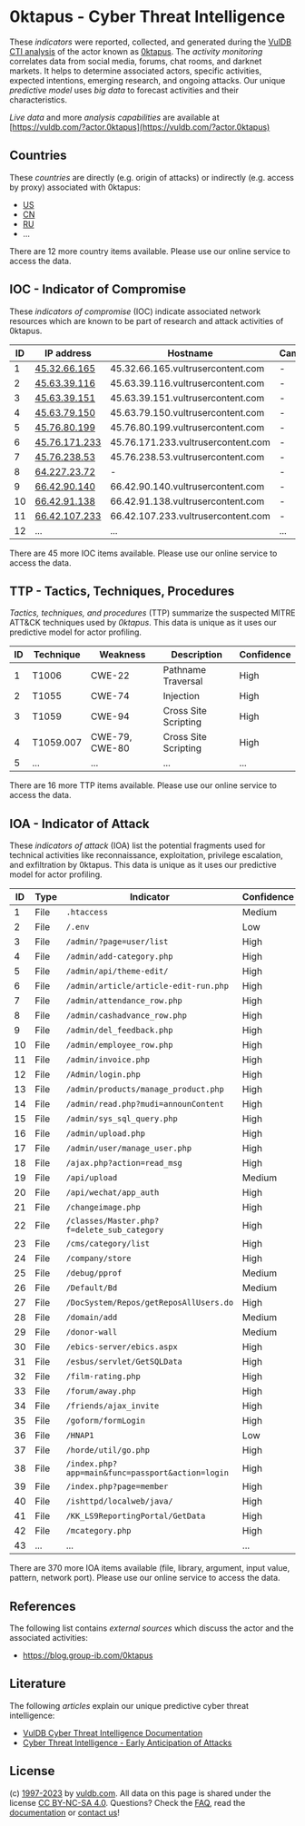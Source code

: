 # 0ktapus - Cyber Threat Intelligence

These _indicators_ were reported, collected, and generated during the [VulDB CTI analysis](https://vuldb.com/?kb.cti) of the actor known as [0ktapus](https://vuldb.com/?actor.0ktapus). The _activity monitoring_ correlates data from social media, forums, chat rooms, and darknet markets. It helps to determine associated actors, specific activities, expected intentions, emerging research, and ongoing attacks. Our unique _predictive model_ uses _big data_ to forecast activities and their characteristics.

_Live data_ and more _analysis capabilities_ are available at [https://vuldb.com/?actor.0ktapus](https://vuldb.com/?actor.0ktapus)

## Countries

These _countries_ are directly (e.g. origin of attacks) or indirectly (e.g. access by proxy) associated with 0ktapus:

* [US](https://vuldb.com/?country.us)
* [CN](https://vuldb.com/?country.cn)
* [RU](https://vuldb.com/?country.ru)
* ...

There are 12 more country items available. Please use our online service to access the data.

## IOC - Indicator of Compromise

These _indicators of compromise_ (IOC) indicate associated network resources which are known to be part of research and attack activities of 0ktapus.

ID | IP address | Hostname | Campaign | Confidence
-- | ---------- | -------- | -------- | ----------
1 | [45.32.66.165](https://vuldb.com/?ip.45.32.66.165) | 45.32.66.165.vultrusercontent.com | - | High
2 | [45.63.39.116](https://vuldb.com/?ip.45.63.39.116) | 45.63.39.116.vultrusercontent.com | - | High
3 | [45.63.39.151](https://vuldb.com/?ip.45.63.39.151) | 45.63.39.151.vultrusercontent.com | - | High
4 | [45.63.79.150](https://vuldb.com/?ip.45.63.79.150) | 45.63.79.150.vultrusercontent.com | - | High
5 | [45.76.80.199](https://vuldb.com/?ip.45.76.80.199) | 45.76.80.199.vultrusercontent.com | - | High
6 | [45.76.171.233](https://vuldb.com/?ip.45.76.171.233) | 45.76.171.233.vultrusercontent.com | - | High
7 | [45.76.238.53](https://vuldb.com/?ip.45.76.238.53) | 45.76.238.53.vultrusercontent.com | - | High
8 | [64.227.23.72](https://vuldb.com/?ip.64.227.23.72) | - | - | High
9 | [66.42.90.140](https://vuldb.com/?ip.66.42.90.140) | 66.42.90.140.vultrusercontent.com | - | High
10 | [66.42.91.138](https://vuldb.com/?ip.66.42.91.138) | 66.42.91.138.vultrusercontent.com | - | High
11 | [66.42.107.233](https://vuldb.com/?ip.66.42.107.233) | 66.42.107.233.vultrusercontent.com | - | High
12 | ... | ... | ... | ...

There are 45 more IOC items available. Please use our online service to access the data.

## TTP - Tactics, Techniques, Procedures

_Tactics, techniques, and procedures_ (TTP) summarize the suspected MITRE ATT&CK techniques used by _0ktapus_. This data is unique as it uses our predictive model for actor profiling.

ID | Technique | Weakness | Description | Confidence
-- | --------- | -------- | ----------- | ----------
1 | T1006 | CWE-22 | Pathname Traversal | High
2 | T1055 | CWE-74 | Injection | High
3 | T1059 | CWE-94 | Cross Site Scripting | High
4 | T1059.007 | CWE-79, CWE-80 | Cross Site Scripting | High
5 | ... | ... | ... | ...

There are 16 more TTP items available. Please use our online service to access the data.

## IOA - Indicator of Attack

These _indicators of attack_ (IOA) list the potential fragments used for technical activities like reconnaissance, exploitation, privilege escalation, and exfiltration by 0ktapus. This data is unique as it uses our predictive model for actor profiling.

ID | Type | Indicator | Confidence
-- | ---- | --------- | ----------
1 | File | `.htaccess` | Medium
2 | File | `/.env` | Low
3 | File | `/admin/?page=user/list` | High
4 | File | `/admin/add-category.php` | High
5 | File | `/admin/api/theme-edit/` | High
6 | File | `/admin/article/article-edit-run.php` | High
7 | File | `/admin/attendance_row.php` | High
8 | File | `/admin/cashadvance_row.php` | High
9 | File | `/admin/del_feedback.php` | High
10 | File | `/admin/employee_row.php` | High
11 | File | `/admin/invoice.php` | High
12 | File | `/Admin/login.php` | High
13 | File | `/admin/products/manage_product.php` | High
14 | File | `/admin/read.php?mudi=announContent` | High
15 | File | `/admin/sys_sql_query.php` | High
16 | File | `/admin/upload.php` | High
17 | File | `/admin/user/manage_user.php` | High
18 | File | `/ajax.php?action=read_msg` | High
19 | File | `/api/upload` | Medium
20 | File | `/api/wechat/app_auth` | High
21 | File | `/changeimage.php` | High
22 | File | `/classes/Master.php?f=delete_sub_category` | High
23 | File | `/cms/category/list` | High
24 | File | `/company/store` | High
25 | File | `/debug/pprof` | Medium
26 | File | `/Default/Bd` | Medium
27 | File | `/DocSystem/Repos/getReposAllUsers.do` | High
28 | File | `/domain/add` | Medium
29 | File | `/donor-wall` | Medium
30 | File | `/ebics-server/ebics.aspx` | High
31 | File | `/esbus/servlet/GetSQLData` | High
32 | File | `/film-rating.php` | High
33 | File | `/forum/away.php` | High
34 | File | `/friends/ajax_invite` | High
35 | File | `/goform/formLogin` | High
36 | File | `/HNAP1` | Low
37 | File | `/horde/util/go.php` | High
38 | File | `/index.php?app=main&func=passport&action=login` | High
39 | File | `/index.php?page=member` | High
40 | File | `/ishttpd/localweb/java/` | High
41 | File | `/KK_LS9ReportingPortal/GetData` | High
42 | File | `/mcategory.php` | High
43 | ... | ... | ...

There are 370 more IOA items available (file, library, argument, input value, pattern, network port). Please use our online service to access the data.

## References

The following list contains _external sources_ which discuss the actor and the associated activities:

* https://blog.group-ib.com/0ktapus

## Literature

The following _articles_ explain our unique predictive cyber threat intelligence:

* [VulDB Cyber Threat Intelligence Documentation](https://vuldb.com/?kb.cti)
* [Cyber Threat Intelligence - Early Anticipation of Attacks](https://www.scip.ch/en/?labs.20201022)

## License

(c) [1997-2023](https://vuldb.com/?kb.changelog) by [vuldb.com](https://vuldb.com/?kb.about). All data on this page is shared under the license [CC BY-NC-SA 4.0](https://creativecommons.org/licenses/by-nc-sa/4.0/). Questions? Check the [FAQ](https://vuldb.com/?kb.faq), read the [documentation](https://vuldb.com/?kb) or [contact us](https://vuldb.com/?contact)!
